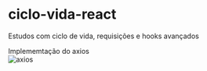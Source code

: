 # ciclo-vida-react
Estudos com ciclo de vida, requisições e hooks avançados


Implememtação do axios <br/>
![axios](https://user-images.githubusercontent.com/89535654/191538198-07f0398e-96a7-4f96-9130-56a45a0d7550.png)

